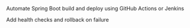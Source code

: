 Automate Spring Boot build and deploy using GitHub Actions or Jenkins

Add health checks and rollback on failure
